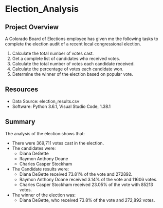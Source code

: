 # Election_Analysis

## Project Overview
 
 A Colorado Board of Elections employee has given me the following tasks to complete the election audit of a recent local congressional election. 
 
 1. Calculate the total number of votes cast. 
 2. Get a complete list of candidates who received votes. 
 3. Calculate the total number of votes each candidate received. 
 4. Calculate the percentage of votes each candidate won. 
 5. Determine the winner of the election based on popular vote. 

## Resources

- Data Source: election_results.csv
- Software: Python 3.6.1, Visual Studio Code, 1.38.1

## Summary

The analysis of the election shows that:

- There were 369,711 votes cast in the election. 
- The candidates were:
   - Diana DeGette
   - Raymon Anthony Doane
   - Charles Casper Stockham
- The Candidate results were:
  - Diana DeGette received 73.81% of the vote and 272892.
  - Raymon Anthony Doane received 3.14% of the vote and 11606 votes.
  - Charles Casper Stockham received 23.05% of the vote with 85213 votes.
- The winner of the election was:
  - Diana DeGette, who received 73.8% of the vote and 272,892 votes.
